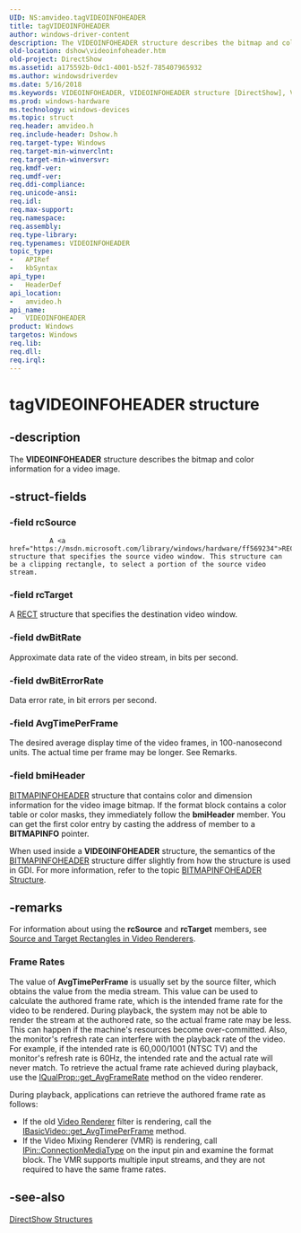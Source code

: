```yaml
---
UID: NS:amvideo.tagVIDEOINFOHEADER
title: tagVIDEOINFOHEADER
author: windows-driver-content
description: The VIDEOINFOHEADER structure describes the bitmap and color information for a video image.
old-location: dshow\videoinfoheader.htm
old-project: DirectShow
ms.assetid: a175592b-0dc1-4001-b52f-785407965932
ms.author: windowsdriverdev
ms.date: 5/16/2018
ms.keywords: VIDEOINFOHEADER, VIDEOINFOHEADER structure [DirectShow], VIDEOINFOHEADERStructure, amvideo/VIDEOINFOHEADER, dshow.videoinfoheader, tagVIDEOINFOHEADER
ms.prod: windows-hardware
ms.technology: windows-devices
ms.topic: struct
req.header: amvideo.h
req.include-header: Dshow.h
req.target-type: Windows
req.target-min-winverclnt: 
req.target-min-winversvr: 
req.kmdf-ver: 
req.umdf-ver: 
req.ddi-compliance: 
req.unicode-ansi: 
req.idl: 
req.max-support: 
req.namespace: 
req.assembly: 
req.type-library: 
req.typenames: VIDEOINFOHEADER
topic_type:
-	APIRef
-	kbSyntax
api_type:
-	HeaderDef
api_location:
-	amvideo.h
api_name:
-	VIDEOINFOHEADER
product: Windows
targetos: Windows
req.lib: 
req.dll: 
req.irql: 
---
```


# tagVIDEOINFOHEADER structure


## -description



The <b>VIDEOINFOHEADER</b> structure describes the bitmap and color information for a video image.




## -struct-fields




### -field rcSource


              A <a href="https://msdn.microsoft.com/library/windows/hardware/ff569234">RECT</a> structure that specifies the source video window. This structure can be a clipping rectangle, to select a portion of the source video stream.


### -field rcTarget

A <a href="https://msdn.microsoft.com/library/windows/hardware/ff569234">RECT</a> structure that specifies the destination video window.


### -field dwBitRate

Approximate data rate of the video stream, in bits per second.


### -field dwBitErrorRate

Data error rate, in bit errors per second.


### -field AvgTimePerFrame

The desired average display time of the video frames, in 100-nanosecond units. The actual time per frame may be longer. See Remarks.


### -field bmiHeader


<a href="https://msdn.microsoft.com/153c08a8-d32c-4e9d-9da9-b915eb172327">BITMAPINFOHEADER</a> structure that contains color and dimension information for the video image bitmap. If the format block contains a color table or color masks, they immediately follow the <b>bmiHeader</b> member. You can get the first color entry by casting the address of member to a <b>BITMAPINFO</b> pointer.

When used inside a <b>VIDEOINFOHEADER</b> structure, the semantics of the <a href="https://msdn.microsoft.com/153c08a8-d32c-4e9d-9da9-b915eb172327">BITMAPINFOHEADER</a> structure differ slightly from how the structure is used in GDI. For more information, refer to the topic <a href="https://msdn.microsoft.com/153c08a8-d32c-4e9d-9da9-b915eb172327">BITMAPINFOHEADER Structure</a>.


## -remarks



For information about using the <b>rcSource</b> and <b>rcTarget</b> members, see <a href="https://msdn.microsoft.com/fdddbffb-c44f-4364-9e2e-b721ba39c74f">Source and Target Rectangles in Video Renderers</a>.

<h3><a id="Frame_Rates"></a><a id="frame_rates"></a><a id="FRAME_RATES"></a>Frame Rates</h3>
The value of <b>AvgTimePerFrame</b> is usually set by the source filter, which obtains the value from the media stream. This value can be used to calculate the authored frame rate, which is the intended frame rate for the video to be rendered. During playback, the system may not be able to render the stream at the authored rate, so the actual frame rate may be less. This can happen if the machine's resources become over-committed. Also, the monitor's refresh rate can interfere with the playback rate of the video. For example, if the intended rate is 60,000/1001 (NTSC TV) and the monitor's refresh rate is 60Hz, the intended rate and the actual rate will never match. To retrieve the actual frame rate achieved during playback, use the <a href="https://msdn.microsoft.com/31e326e2-56de-4c7c-b26a-836c9fc76342">IQualProp::get_AvgFrameRate</a> method on the video renderer.

During playback, applications can retrieve the authored frame rate as follows: 

<ul>
<li>If the old <a href="https://msdn.microsoft.com/7719ed9d-e3b9-4c84-b587-4e120b5cabf8">Video Renderer</a> filter is rendering, call the <a href="https://msdn.microsoft.com/a32a1a46-cde3-401a-b933-c72e399e9ea1">IBasicVideo::get_AvgTimePerFrame</a> method.</li>
<li>If the Video Mixing Renderer (VMR) is rendering, call <a href="https://msdn.microsoft.com/f372bfa7-b0ba-43f9-ba86-cbca5d1de515">IPin::ConnectionMediaType</a> on the input pin and examine the format block. The VMR supports multiple input streams, and they are not required to have the same frame rates.</li>
</ul>



## -see-also




<a href="https://msdn.microsoft.com/378f6f43-5c05-4ae4-be24-956f9fc0cacf">DirectShow Structures</a>
 

 

